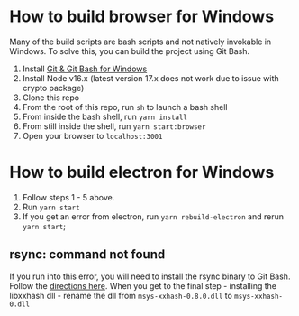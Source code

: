 # How to build browser for Windows
Many of the build scripts are bash scripts and not natively invokable in Windows. To solve this, you can build the project using Git Bash.
1. Install [Git & Git Bash for Windows](https://git-scm.com/downloads)
2. Install Node v16.x (latest version 17.x does not work due to issue with crypto package)
3. Clone this repo
4. From the root of this repo, run `sh` to launch a bash shell
5. From inside the bash shell, run `yarn install`
6. From still inside the shell, run `yarn start:browser`
7. Open your browser to `localhost:3001`

# How to build electron for Windows
1. Follow steps 1 - 5 above.
2. Run `yarn start`
3. If you get an error from electron, run `yarn rebuild-electron` and rerun `yarn start`;

## rsync: command not found
If you run into this error, you will need to install the rsync binary to Git Bash. Follow the [directions here](https://prasaz.medium.com/add-rsync-to-windows-git-bash-f42736bae1b3). When you get to the final step - installing the libxxhash dll - rename the dll from `msys-xxhash-0.8.0.dll` to `msys-xxhash-0.dll`

